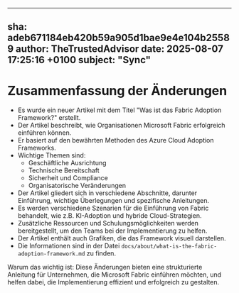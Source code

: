 ---
  sha: adeb671184eb420b59a905d1bae9e4e104b25589
  author: TheTrustedAdvisor
  date: 2025-08-07 17:25:16 +0100
  subject: "Sync"
  ---

  # Zusammenfassung der Änderungen

- Es wurde ein neuer Artikel mit dem Titel "Was ist das Fabric Adoption Framework?" erstellt.
- Der Artikel beschreibt, wie Organisationen Microsoft Fabric erfolgreich einführen können.
- Er basiert auf den bewährten Methoden des Azure Cloud Adoption Frameworks.
- Wichtige Themen sind:
  - Geschäftliche Ausrichtung
  - Technische Bereitschaft
  - Sicherheit und Compliance
  - Organisatorische Veränderungen
- Der Artikel gliedert sich in verschiedene Abschnitte, darunter Einführung, wichtige Überlegungen und spezifische Anleitungen.
- Es werden verschiedene Szenarien für die Einführung von Fabric behandelt, wie z.B. KI-Adoption und hybride Cloud-Strategien.
- Zusätzliche Ressourcen und Schulungsmöglichkeiten werden bereitgestellt, um den Teams bei der Implementierung zu helfen.
- Der Artikel enthält auch Grafiken, die das Framework visuell darstellen.
- Die Informationen sind in der Datei `docs/about/what-is-the-fabric-adoption-framework.md` zu finden.

Warum das wichtig ist: Diese Änderungen bieten eine strukturierte Anleitung für Unternehmen, die Microsoft Fabric einführen möchten, und helfen dabei, die Implementierung effizient und erfolgreich zu gestalten.
